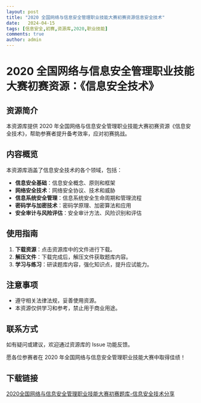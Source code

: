 ```yaml
---
layout: post
title: "2020 全国网络与信息安全管理职业技能大赛初赛资源信息安全技术"
date:   2024-04-15
tags: [信息安全,初赛,资源库,2020,职业技能]
comments: true
author: admin
---
```

# 2020 全国网络与信息安全管理职业技能大赛初赛资源：《信息安全技术》

## 资源简介

本资源库提供 2020 年全国网络与信息安全管理职业技能大赛初赛资源《信息安全技术》，帮助参赛者提升备考效率，应对初赛挑战。

## 内容概览

本资源库涵盖了信息安全技术的各个领域，包括：

- **信息安全基础**：信息安全概念、原则和框架
- **网络安全技术**：网络安全协议、技术和威胁
- **信息系统安全管理**：信息系统安全生命周期和管理流程
- **密码学与加密技术**：密码学原理、加密算法和应用
- **安全审计与风险评估**：安全审计方法、风险识别和评估

## 使用指南

1. **下载资源**：点击资源库中的文件进行下载。
2. **解压文件**：下载完成后，解压文件获取题库内容。
3. **学习与练习**：研读题库内容，强化知识点，提升应试能力。

## 注意事项

- 遵守相关法律法规，妥善使用资源。
- 本资源仅供学习和参考，禁止用于商业用途。

## 联系方式

如有疑问或建议，欢迎通过资源库的 Issue 功能反馈。

愿各位参赛者在 2020 年全国网络与信息安全管理职业技能大赛中取得佳绩！

## 下载链接

[2020全国网络与信息安全管理职业技能大赛初赛题库-信息安全技术分享](https://pan.quark.cn/s/d1ebc1c00281)